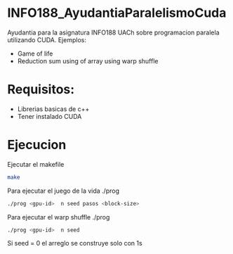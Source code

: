 # INFO188_AyudantiaParalelismoCuda
Ayudantia para la asignatura INFO188 UACh sobre programacion paralela utilizando CUDA.
Ejemplos:
- Game of life
- Reduction sum using of array using warp shuffle

# Requisitos:
- Librerias basicas de c++
- Tener instalado CUDA

# Ejecucion
Ejecutar el makefile
```bash
make
```
Para ejecutar el juego de la vida ./prog
```bash
./prog <gpu-id>  n seed pasos <block-size>
```
Para ejecutar el warp shuffle ./prog
```bash
./prog <gpu-id>  n seed
```
Si seed = 0 el arreglo se construye solo con 1s
